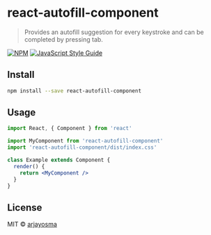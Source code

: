 # react-autofill-component

> Provides an autofill suggestion for every keystroke and can be completed by pressing tab.

[![NPM](https://img.shields.io/npm/v/react-autofill-component.svg)](https://www.npmjs.com/package/react-autofill-component) [![JavaScript Style Guide](https://img.shields.io/badge/code_style-standard-brightgreen.svg)](https://standardjs.com)

## Install

```bash
npm install --save react-autofill-component
```

## Usage

```jsx
import React, { Component } from 'react'

import MyComponent from 'react-autofill-component'
import 'react-autofill-component/dist/index.css'

class Example extends Component {
  render() {
    return <MyComponent />
  }
}
```

## License

MIT © [arjayosma](https://github.com/arjayosma)
